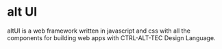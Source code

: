 # alt UI
altUI is a web framework written in javascript and css with all the components for building web apps with CTRL-ALT-TEC Design Language.
